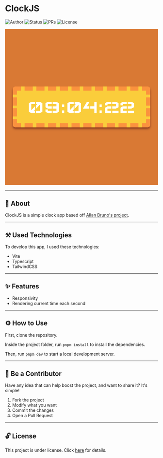 # ClockJS

![Author](https://img.shields.io/badge/author-Wendell%20Kenneddy-brightgreen)
![Status](https://img.shields.io/badge/status-Concluded-brightgreen)
![PRs](https://img.shields.io/badge/PRs-Welcome-brightgreen)
![License](https://img.shields.io/badge/license-MIT-brightgreen)

![Final Result](./.github/preview.png)

---

## 📕 About

ClockJS is a simple clock app based off [Allan Bruno's project](https://github.com/Allan-Bruno/javascript-clock).

---

## ⚒️ Used Technologies

To develop this app, I used these technologies:

- Vite
- Typescript
- TailwindCSS

---

## ✨ Features

- Responsivity
- Rendering current time each second

---

## ⚙️ How to Use

First, clone the repository.

Inside the project folder, run `pnpm install` to install the dependencies.

Then, run `pnpm dev` to start a local development server.

---

## 🤝 Be a Contributor

Have any idea that can help boost the project, and want to share it? It's simple!

1. Fork the project
2. Modify what you want
3. Commit the changes
4. Open a Pull Request

---

## 🔓 License

This project is under license. Click [here](./LICENSE.md) for details.

